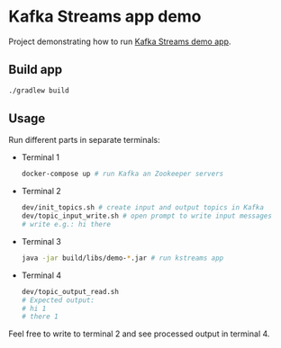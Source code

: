 # Kafka Streams app demo
Project demonstrating how to run
[Kafka Streams demo app](https://kafka.apache.org/23/documentation/streams/quickstart).


## Build app
~~~bash
./gradlew build
~~~

## Usage
Run different parts in separate terminals:
- Terminal 1
  ~~~bash
  docker-compose up # run Kafka an Zookeeper servers
  ~~~
- Terminal 2
  ~~~bash
  dev/init_topics.sh # create input and output topics in Kafka
  dev/topic_input_write.sh # open prompt to write input messages
  # write e.g.: hi there
  ~~~
- Terminal 3
  ~~~bash
  java -jar build/libs/demo-*.jar # run kstreams app
  ~~~
- Terminal 4
  ~~~bash
  dev/topic_output_read.sh
  # Expected output:
  # hi 1
  # there 1
  ~~~
Feel free to write to terminal 2 and see processed output in terminal 4.
